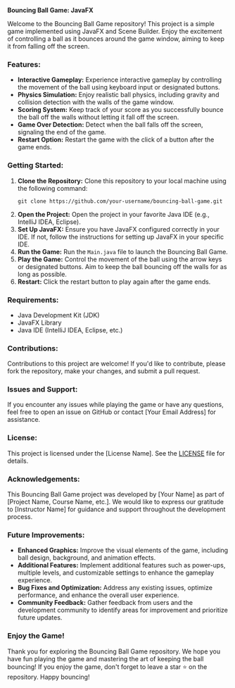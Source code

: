 **Bouncing Ball Game: JavaFX**

Welcome to the Bouncing Ball Game repository! This project is a simple game implemented using JavaFX and Scene Builder. Enjoy the excitement of controlling a ball as it bounces around the game window, aiming to keep it from falling off the screen.

### Features:
- **Interactive Gameplay:** Experience interactive gameplay by controlling the movement of the ball using keyboard input or designated buttons.
- **Physics Simulation:** Enjoy realistic ball physics, including gravity and collision detection with the walls of the game window.
- **Scoring System:** Keep track of your score as you successfully bounce the ball off the walls without letting it fall off the screen.
- **Game Over Detection:** Detect when the ball falls off the screen, signaling the end of the game.
- **Restart Option:** Restart the game with the click of a button after the game ends.

### Getting Started:
1. **Clone the Repository:** Clone this repository to your local machine using the following command:
   ```
   git clone https://github.com/your-username/bouncing-ball-game.git
   ```
2. **Open the Project:** Open the project in your favorite Java IDE (e.g., IntelliJ IDEA, Eclipse).
3. **Set Up JavaFX:** Ensure you have JavaFX configured correctly in your IDE. If not, follow the instructions for setting up JavaFX in your specific IDE.
4. **Run the Game:** Run the `Main.java` file to launch the Bouncing Ball Game.
5. **Play the Game:** Control the movement of the ball using the arrow keys or designated buttons. Aim to keep the ball bouncing off the walls for as long as possible.
6. **Restart:** Click the restart button to play again after the game ends.

### Requirements:
- Java Development Kit (JDK)
- JavaFX Library
- Java IDE (IntelliJ IDEA, Eclipse, etc.)

### Contributions:
Contributions to this project are welcome! If you'd like to contribute, please fork the repository, make your changes, and submit a pull request.

### Issues and Support:
If you encounter any issues while playing the game or have any questions, feel free to open an issue on GitHub or contact [Your Email Address] for assistance.

### License:
This project is licensed under the [License Name]. See the [LICENSE](LICENSE) file for details.

### Acknowledgements:
This Bouncing Ball Game project was developed by [Your Name] as part of [Project Name, Course Name, etc.]. We would like to express our gratitude to [Instructor Name] for guidance and support throughout the development process.

### Future Improvements:
- **Enhanced Graphics:** Improve the visual elements of the game, including ball design, background, and animation effects.
- **Additional Features:** Implement additional features such as power-ups, multiple levels, and customizable settings to enhance the gameplay experience.
- **Bug Fixes and Optimization:** Address any existing issues, optimize performance, and enhance the overall user experience.
- **Community Feedback:** Gather feedback from users and the development community to identify areas for improvement and prioritize future updates.

### Enjoy the Game!
Thank you for exploring the Bouncing Ball Game repository. We hope you have fun playing the game and mastering the art of keeping the ball bouncing! If you enjoy the game, don't forget to leave a star ⭐️ on the repository. Happy bouncing!
